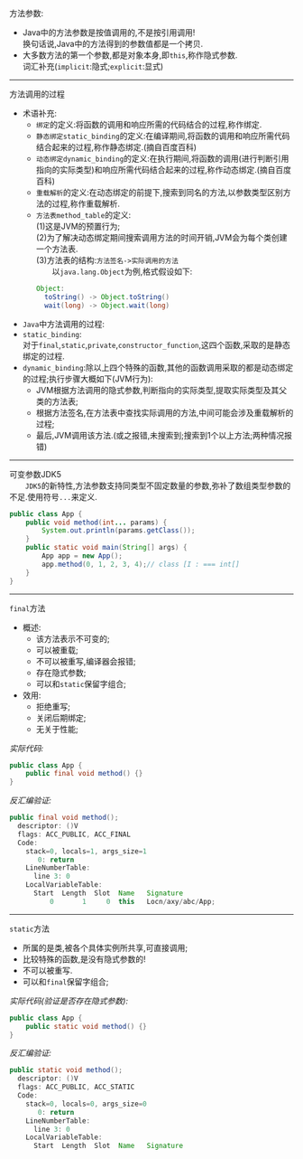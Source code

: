 方法参数:  
- Java中的方法参数是按值调用的,不是按引用调用!  
  换句话说,Java中的方法得到的参数值都是一个拷贝.  
- 大多数方法的第一个参数,都是对象本身,即`this`,称作隐式参数.  
  词汇补充(`implicit`:隐式;`explicit`:显式)  

---

方法调用的过程  
- 术语补充:  
  - `绑定`的定义:将函数的调用和响应所需的代码结合的过程,称作绑定.  
  - `静态绑定static_binding`的定义:在编译期间,将函数的调用和响应所需代码结合起来的过程,称作静态绑定.(摘自百度百科)  
  -  `动态绑定dynamic_binding`的定义:在执行期间,将函数的调用(进行判断引用指向的实际类型)和响应所需代码结合起来的过程,称作动态绑定.(摘自百度百科)  
  - `重载解析`的定义:在动态绑定的前提下,搜索到同名的方法,以参数类型区别方法的过程,称作重载解析.  
  - `方法表method_table`的定义:  
    (1)这是JVM的预置行为;  
    (2)为了解决动态绑定期间搜索调用方法的时间开销,JVM会为每个类创建一个方法表.  
    (3)方法表的结构:`方法签名->实际调用的方法`  
    &#8195;&#8195;以`java.lang.Object`为例,格式假设如下:  
    ```java
    Object:
      toString() -> Object.toString()
      wait(long) -> Object.wait(long)
    ```  
- `Java`中方法调用的过程:  
- `static_binding`:  
  对于`final`,`static`,`private`,`constructor_function`,这四个函数,采取的是静态绑定的过程.  
- `dynamic_binding`:除以上四个特殊的函数,其他的函数调用采取的都是动态绑定的过程;执行步骤大概如下(JVM行为):  
  - JVM根据方法调用的隐式参数,判断指向的实际类型,提取实际类型及其父类的方法表;  
  - 根据方法签名,在方法表中查找实际调用的方法,中间可能会涉及重载解析的过程;  
  - 最后,JVM调用该方法.(或之报错,未搜索到;搜索到1个以上方法;两种情况报错)  

---

可变参数JDK5  
&#8195;&#8195;`JDK5`的新特性,方法参数支持同类型不固定数量的参数,弥补了数组类型参数的不足.使用符号`...`来定义.  
```java
public class App {  
    public void method(int... params) {  
        System.out.println(params.getClass());  
    }  
    public static void main(String[] args) {  
        App app = new App();  
        app.method(0, 1, 2, 3, 4);// class [I : === int[]  
    }  
}  
```  

---

`final`方法  
- 概述:  
  - 该方法表示不可变的;  
  - 可以被重载;  
  - 不可以被重写,编译器会报错;  
  - 存在隐式参数;  
  - 可以和`static`保留字组合;  
- 效用:  
  - 拒绝重写;  
  - 关闭后期绑定;  
  - 无关于性能;  

_实际代码:_  
```java
public class App {  
    public final void method() {}  
}  
```  
_反汇编验证:_  
```java
public final void method();  
  descriptor: ()V  
  flags: ACC_PUBLIC, ACC_FINAL  
  Code:  
    stack=0, locals=1, args_size=1  
       0: return  
    LineNumberTable:  
      line 3: 0  
    LocalVariableTable:  
      Start  Length  Slot  Name   Signature  
          0       1     0  this   Locn/axy/abc/App;  
```  

---

`static`方法  
- 所属的是类,被各个具体实例所共享,可直接调用;  
- 比较特殊的函数,是没有隐式参数的!  
- 不可以被重写.  
- 可以和`final`保留字组合;  

_实际代码(验证是否存在隐式参数):_  
```java
public class App {  
    public static void method() {}  
}  
```  
_反汇编验证:_  
```java
public static void method();  
  descriptor: ()V  
  flags: ACC_PUBLIC, ACC_STATIC  
  Code:  
    stack=0, locals=0, args_size=0  
       0: return  
    LineNumberTable:  
      line 3: 0  
    LocalVariableTable:  
      Start  Length  Slot  Name   Signature  
```  
